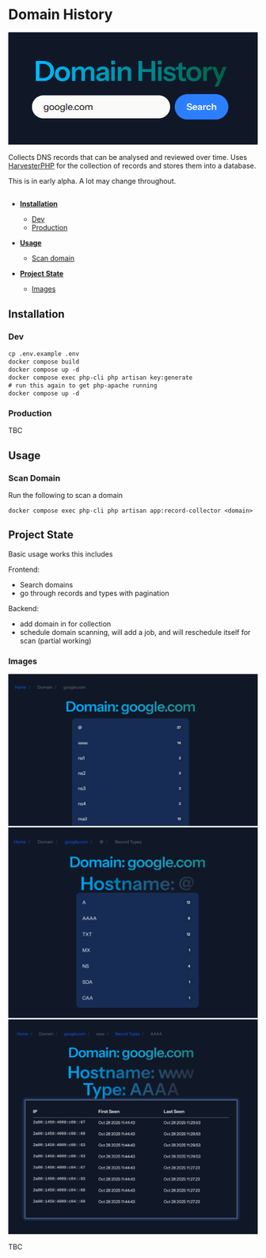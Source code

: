 # Domain History

![Domain History Record Scanner](assets/domain_history.png)

Collects DNS records that can be analysed and reviewed over time. Uses [HarvesterPHP](https://github.com/danwats/HarvesterPHP) for the collection of records and stores them into a database.

This is in early alpha. A lot may change throughout.



## 
- [**Installation**](#installation)
    - [Dev](#dev)
    - [Production](#production)

- [**Usage**](#Usage)
    - [Scan domain](#scan-domain)
- [**Project State**](#project-state)
    - [Images](#images)

## Installation

### Dev

```
cp .env.example .env
docker compose build
docker compose up -d
docker compose exec php-cli php artisan key:generate
# run this again to get php-apache running
docker compose up -d
```

### Production
TBC


## Usage
### Scan Domain
Run the following to scan a domain
```
docker compose exec php-cli php artisan app:record-collector <domain>
```

## Project State
Basic usage works this includes

Frontend:
- Search domains
- go through records and types with pagination

Backend:
- add domain in for collection
- schedule domain scanning, will add a job, and will reschedule itself for scan (partial working)

### Images
![Records](assets/records.png)
![Record Types](assets/record_types.png)
![Record Types](assets/records_AAAA.png)


TBC
